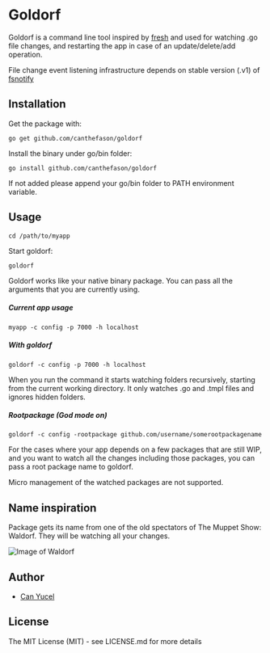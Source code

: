 Goldorf
=======

Goldorf is a command line tool inspired by [fresh](https://github.com/pilu/fresh) and used for watching .go file changes, and restarting the app in case of an update/delete/add operation.

File change event listening infrastructure depends on stable version (.v1) of [fsnotify](https://github.com/go-fsnotify/fsnotify)

## Installation

  Get the package with:

  `go get github.com/canthefason/goldorf`

  Install the binary under go/bin folder:

  `go install github.com/canthefason/goldorf`

  If not added please append your go/bin folder to PATH environment variable.

## Usage

  `cd /path/to/myapp`

Start goldorf:

  `goldorf`

Goldorf works like your native binary package. You can pass all the arguments that you are currently using.

##### Current app usage
  `myapp -c config -p 7000 -h localhost`

##### With goldorf
  `goldorf -c config -p 7000 -h localhost`

When you run the command it starts watching folders recursively, starting from the current working directory. It only watches .go and .tmpl files and ignores hidden folders.

##### Rootpackage (God mode on)
  `goldorf -c config -rootpackage github.com/username/somerootpackagename`

For the cases where your app depends on a few packages that are still WIP, and you want to watch all the changes including those packages, you can pass a root package name to goldorf.

Micro management of the watched packages are not supported.

## Name inspiration

Package gets its name from one of the old spectators of The Muppet Show: Waldorf. They will be watching all your changes. 

![Image of Waldorf](http://upload.wikimedia.org/wikipedia/en/f/fa/StatlerandWaldorf(2).JPG)

## Author

* [Can Yucel](http://canthefason.com)

## License

The MIT License (MIT) - see LICENSE.md for more details


